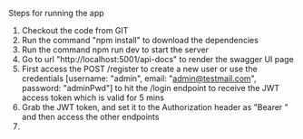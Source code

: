 Steps for running the app 
1. Checkout the code from GIT
2. Run the command "npm install" to download the dependencies
3. Run the command npm run dev to start the server
4. Go to url "http://localhost:5001/api-docs" to render the swagger UI page
5. First access the POST /register to create a new user or use the credentials [username: "admin", email: "admin@testmail.com", password: "adminPwd"] to hit the /login endpoint to receive the JWT access token which is valid for 5 mins
6. Grab the JWT token, and set it to the Authorization header as "Bearer <AccessToken>" and then access the other endpoints
7. 
